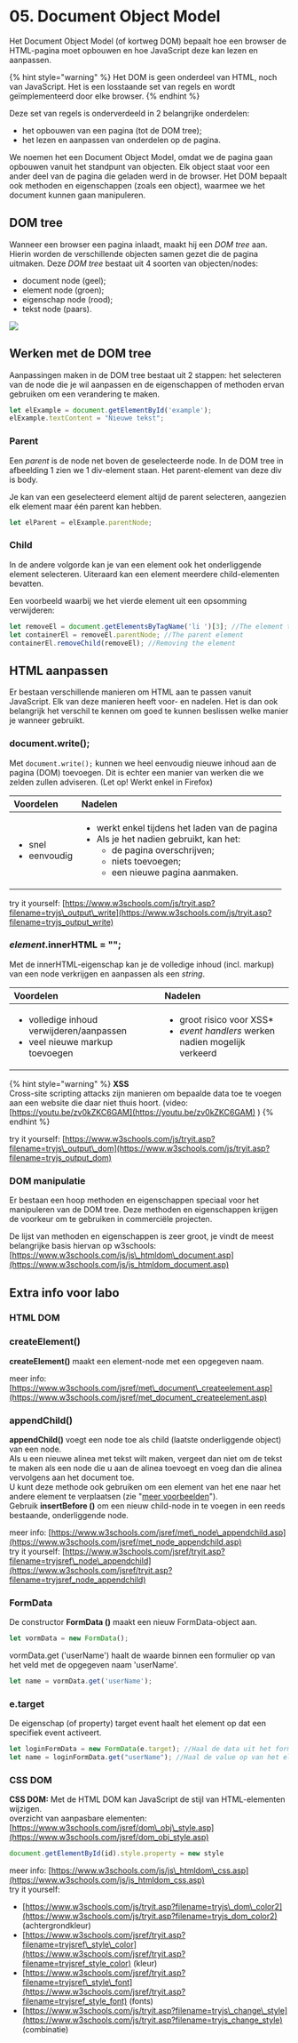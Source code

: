 # 05. Document Object Model

Het Document Object Model \(of kortweg DOM\) bepaalt hoe een browser de HTML-pagina moet opbouwen en hoe JavaScript deze kan lezen en aanpassen.

{% hint style="warning" %}
Het DOM is geen onderdeel van HTML, noch van JavaScript. Het is een losstaande set van regels en wordt geïmplementeerd door elke browser.
{% endhint %}

Deze set van regels is onderverdeeld in 2 belangrijke onderdelen: 

* het opbouwen van een pagina \(tot de DOM tree\);
* het lezen en aanpassen van onderdelen op de pagina.

We noemen het een Document Object Model, omdat we de pagina gaan opbouwen vanuit het standpunt van objecten. Elk object staat voor een ander deel van de pagina die geladen werd in de browser. Het DOM bepaalt ook methoden en eigenschappen \(zoals een object\), waarmee we het document kunnen gaan manipuleren.

## DOM tree

Wanneer een browser een pagina inlaadt, maakt hij een _DOM tree_ aan. Hierin worden de verschillende objecten samen gezet die de pagina uitmaken. Deze _DOM tree_ bestaat uit 4 soorten van objecten/nodes:

* document node \(geel\);
* element node \(groen\);
* eigenschap node \(rood\);
* tekst node \(paars\).

 

![](../.gitbook/assets/schermafbeelding-2019-11-16-om-19.25.36.png)

## Werken met de DOM tree

Aanpassingen maken in de DOM tree bestaat uit 2 stappen: het selecteren van de node die je wil aanpassen en de eigenschappen of methoden ervan gebruiken om een verandering te maken.

```javascript
let elExample = document.getElementById('example');
elExample.textContent = "Nieuwe tekst";
```

### Parent

Een _parent_ is de node net boven de geselecteerde node. In de DOM tree in afbeelding 1 zien we 1 div-element staan. Het parent-element van deze div is body.

Je kan van een geselecteerd element altijd de parent selecteren, aangezien elk element maar één parent kan hebben.

```javascript
let elParent = elExample.parentNode;
```

### Child

In de andere volgorde kan je van een element ook het onderliggende element selecteren. Uiteraard kan een element meerdere child-elementen bevatten.

Een voorbeeld waarbij we het vierde element uit een opsomming verwijderen:

```javascript
let removeEl = document.getElementsByTagName('li ')[3]; //The element to remove
let containerEl = removeEl.parentNode; //The parent element
containerEl.removeChild(removeEl); //Removing the element
```

## HTML aanpassen

Er bestaan verschillende manieren om HTML aan te passen vanuit JavaScript. Elk van deze manieren heeft voor- en nadelen. Het is dan ook belangrijk het verschil te kennen om goed te kunnen beslissen welke manier je wanneer gebruikt.

### document.write\(\);

Met `document.write();` kunnen we heel eenvoudig nieuwe inhoud aan de pagina \(DOM\) toevoegen. Dit is echter een manier van werken die we zelden zullen adviseren. \(Let op! Werkt enkel in Firefox\)

<table>
  <thead>
    <tr>
      <th style="text-align:left">Voordelen</th>
      <th style="text-align:left">Nadelen</th>
    </tr>
  </thead>
  <tbody>
    <tr>
      <td style="text-align:left">
        <ul>
          <li>snel</li>
          <li>eenvoudig</li>
        </ul>
      </td>
      <td style="text-align:left">
        <ul>
          <li>werkt enkel tijdens het laden van de pagina</li>
          <li>Als je het nadien gebruikt, kan het:
            <ul>
              <li>de pagina overschrijven;</li>
              <li>niets toevoegen;</li>
              <li>een nieuwe pagina aanmaken.</li>
            </ul>
          </li>
        </ul>
      </td>
    </tr>
  </tbody>
</table>

try it yourself: [https://www.w3schools.com/js/tryit.asp?filename=tryjs\_output\_write](https://www.w3schools.com/js/tryit.asp?filename=tryjs_output_write)

### _element_.innerHTML = "";

Met de innerHTML-eigenschap kan je de volledige inhoud \(incl. markup\) van een node verkrijgen en aanpassen als een _string_.

<table>
  <thead>
    <tr>
      <th style="text-align:left">Voordelen</th>
      <th style="text-align:left">Nadelen</th>
    </tr>
  </thead>
  <tbody>
    <tr>
      <td style="text-align:left">
        <ul>
          <li>volledige inhoud verwijderen/aanpassen</li>
          <li>veel nieuwe markup toevoegen</li>
        </ul>
      </td>
      <td style="text-align:left">
        <ul>
          <li>groot risico voor XSS*</li>
          <li><em>event handlers</em> werken nadien mogelijk verkeerd</li>
        </ul>
      </td>
    </tr>
  </tbody>
</table>

{% hint style="warning" %}
**XSS**  
Cross-site scripting attacks zijn manieren om bepaalde data toe te voegen aan een website die daar niet thuis hoort. \(video: [https://youtu.be/zv0kZKC6GAM](https://youtu.be/zv0kZKC6GAM) \)
{% endhint %}

try it yourself: [https://www.w3schools.com/js/tryit.asp?filename=tryjs\_output\_dom](https://www.w3schools.com/js/tryit.asp?filename=tryjs_output_dom)

### DOM manipulatie

Er bestaan een hoop methoden en eigenschappen speciaal voor het manipuleren van de DOM tree. Deze methoden en eigenschappen krijgen de voorkeur om te gebruiken in commerciële projecten.

De lijst van methoden en eigenschappen is zeer groot, je vindt de meest belangrijke basis hiervan op w3schools: [https://www.w3schools.com/js/js\_htmldom\_document.asp](https://www.w3schools.com/js/js_htmldom_document.asp)

## Extra info voor labo

### HTML DOM

### createElement\(\)

**createElement\(\)** maakt een element-node met een opgegeven naam.

meer info: [https://www.w3schools.com/jsref/met\_document\_createelement.asp](https://www.w3schools.com/jsref/met_document_createelement.asp)

### appendChild\(\)

**appendChild\(\)** voegt een node toe als child \(laatste onderliggende object\) van een node.  
Als u een nieuwe alinea met tekst wilt maken, vergeet dan niet om de tekst te maken als een node die u aan de alinea toevoegt en voeg dan die alinea vervolgens aan het document toe.  
U kunt deze methode ook gebruiken om een ​​element van het ene naar het andere element te verplaatsen \(zie "[meer voorbeelden](https://www.w3schools.com/jsref/tryit.asp?filename=tryjsref_node_appendchild2)"\).  
Gebruik **insertBefore \(\)** om een ​​nieuw child-node in te voegen in een reeds bestaande, onderliggende node.

meer info: [https://www.w3schools.com/jsref/met\_node\_appendchild.asp](https://www.w3schools.com/jsref/met_node_appendchild.asp)  
try it yourself: [https://www.w3schools.com/jsref/tryit.asp?filename=tryjsref\_node\_appendchild](https://www.w3schools.com/jsref/tryit.asp?filename=tryjsref_node_appendchild)

### FormData

De constructor **FormData \(\)** maakt een nieuw FormData-object aan.

```javascript
let vormData = new FormData();
```

vormData.get \('userName'\) haalt de waarde binnen een formulier op van het veld met de opgegeven naam 'userName'.

```javascript
let name = vormData.get('userName');
```

### e.target

De eigenschap \(of property\) target event haalt het element op dat een specifiek event activeert. 

```javascript
let loginFormData = new FormData(e.target); //Haal de data uit het formulier die je uit het event haalt
let name = loginFormData.get("userName"); //Haal de value op van het element met name="userName"
```

### CSS DOM

**CSS DOM:** Met de HTML DOM kan JavaScript de stijl van HTML-elementen wijzigen.   
overzicht van aanpasbare elementen: [https://www.w3schools.com/jsref/dom\_obj\_style.asp](https://www.w3schools.com/jsref/dom_obj_style.asp)

```javascript
document.getElementById(id).style.property = new style
```

meer info: [https://www.w3schools.com/js/js\_htmldom\_css.asp](https://www.w3schools.com/js/js_htmldom_css.asp)  
try it yourself: 

* [https://www.w3schools.com/js/tryit.asp?filename=tryjs\_dom\_color2](https://www.w3schools.com/js/tryit.asp?filename=tryjs_dom_color2) \(achtergrondkleur\)
* [https://www.w3schools.com/jsref/tryit.asp?filename=tryjsref\_style\_color](https://www.w3schools.com/jsref/tryit.asp?filename=tryjsref_style_color) \(kleur\)
* [https://www.w3schools.com/jsref/tryit.asp?filename=tryjsref\_style\_font](https://www.w3schools.com/jsref/tryit.asp?filename=tryjsref_style_font) \(fonts\)
* [https://www.w3schools.com/js/tryit.asp?filename=tryjs\_change\_style](https://www.w3schools.com/js/tryit.asp?filename=tryjs_change_style) \(combinatie\)

